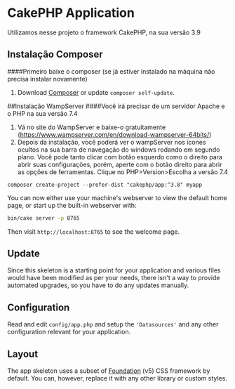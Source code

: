 # CakePHP Application
Utilizamos nesse projeto o framework CakePHP, na sua versão 3.9

## Instalação Composer
####Primeiro baixe o composer (se já estiver instalado na máquina não precisa instalar novamente)
1. Download [Composer](https://getcomposer.org/doc/00-intro.md) or update `composer self-update`.

##Instalação WampServer
####Você irá precisar de um servidor Apache e o PHP na sua versão 7.4
1. Vá no site do WampServer e baixe-o gratuitamente
(https://www.wampserver.com/en/download-wampserver-64bits/)
2. Depois da instalação, você poderá ver o wampServer nos ícones ocultos na sua barra de navegação do windows rodando em segundo plano.
Você pode tanto clicar com botão esquerdo como o direito para abrir suas configurações, porém, aperte com o botão direito para abrir
as opções de ferramentas. Clique no PHP>Version>Escolha a versão 7.4

```
composer create-project --prefer-dist "cakephp/app:^3.8" myapp
```

You can now either use your machine's webserver to view the default home page, or start
up the built-in webserver with:

```bash
bin/cake server -p 8765
```

Then visit `http://localhost:8765` to see the welcome page.

## Update

Since this skeleton is a starting point for your application and various files
would have been modified as per your needs, there isn't a way to provide
automated upgrades, so you have to do any updates manually.

## Configuration

Read and edit `config/app.php` and setup the `'Datasources'` and any other
configuration relevant for your application.

## Layout

The app skeleton uses a subset of [Foundation](http://foundation.zurb.com/) (v5) CSS
framework by default. You can, however, replace it with any other library or
custom styles.
